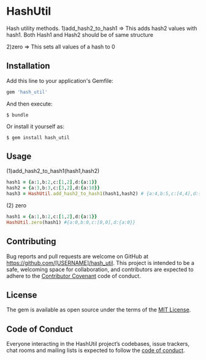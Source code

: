 # HashUtil

Hash utility methods.
1)add_hash2_to_hash1 => This adds hash2 values with hash1. Both Hash1 and Hash2
should be of same structure

2)zero => This sets all values of a hash to 0

## Installation

Add this line to your application's Gemfile:

```ruby
gem 'hash_util'
```

And then execute:

    $ bundle

Or install it yourself as:

    $ gem install hash_util

## Usage

(1)add_hash2_to_hash1(hash1,hash2)
```ruby
hash1 = {a:1,b:2,c:[1,2],d:{a:1}}
hash2 = {a:3,b:3,c:[3,2],d:{a:10}}
hash3 = HashUtil.add_hash2_to_hash1(hash1,hash2) # {a:4,b:5,c:[4,4],d:{a:11}}
```
(2) zero
```ruby
hash1 = {a:1,b:2,c:[1,2],d:{a:1}}
HashUtil.zero(hash1) #{a:0,b:0,c:[0,0],d:{a:0}}
```
## Contributing

Bug reports and pull requests are welcome on GitHub at https://github.com/[USERNAME]/hash_util. This project is intended to be a safe, welcoming space for collaboration, and contributors are expected to adhere to the [Contributor Covenant](http://contributor-covenant.org) code of conduct.

## License

The gem is available as open source under the terms of the [MIT License](http://opensource.org/licenses/MIT).

## Code of Conduct

Everyone interacting in the HashUtil project’s codebases, issue trackers, chat rooms and mailing lists is expected to follow the [code of conduct](https://github.com/[USERNAME]/hash_util/blob/master/CODE_OF_CONDUCT.md).
